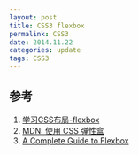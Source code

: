 ```yaml
---
layout: post
title: CSS3 flexbox
permalink: CSS3
date: 2014.11.22
categories: update
tags: CSS3
---
```


## 参考
1. [学习CSS布局-flexbox](http://zh.learnlayout.com/flexbox.html)
2. [MDN: 使用 CSS 弹性盒](https://developer.mozilla.org/zh-CN/docs/CSS/Tutorials/Using_CSS_flexible_boxes)
3. [A Complete Guide to Flexbox](http://css-tricks.com/snippets/css/a-guide-to-flexbox/)